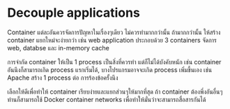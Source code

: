 # Decouple applications
Container แต่ละอันควรจัดการปัญหาในเรื่องๆเดียว ไม่ควรทำมากกว่านั้น
ถ้ามากกว่านั้น ให้สร้าง container แยกใหม่จะง่ายกว่า
เช่น web application ประกอบด้วย 3 containers จัดการ web, databse และ in-memory cache

การจำกัด container ให้เป็น 1 process เป็นสิ่งที่ควรทำ แต่ก็ไม่ได้บังคับหนัก เช่น container อันนึงก็สามารถเกิด process แรกเริ่มได้, บางโปรแกรมอาจจะเกิด process เพิ่มขึ้นเอง เช่น Apache สร้าง 1 process ต่อ การร้องข้อครั้งนึง

เลือกให้ดีเพื่อทำให้ container เรียบง่ายและแยกส่วนๆให้มากที่สุด ถ้า container ต้องพึ่งอันอื่นๆ ท่านก็สามารถใช้ Docker container networks เพื่อทำให้มั่นว่าจะสามารถสื่อสารกันได้